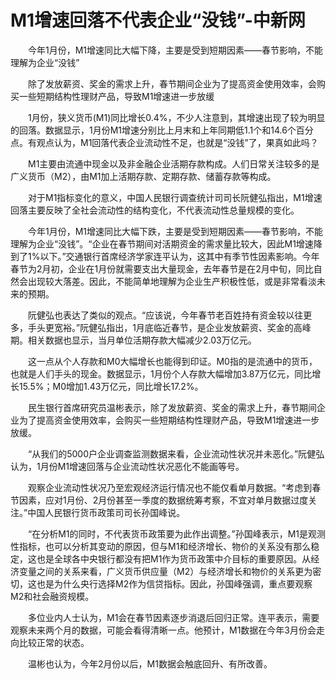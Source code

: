 # M1增速回落不代表企业“没钱”-中新网

　　今年1月份，M1增速同比大幅下降，主要是受到短期因素——春节影响，不能理解为企业“没钱”

　　除了发放薪资、奖金的需求上升，春节期间企业为了提高资金使用效率，会购买一些短期结构性理财产品，导致M1增速进一步放缓

　　1月份，狭义货币(M1)同比增长0.4%，不少人注意到，其增速出现了较为明显的回落。数据显示，1月份M1增速分别比上月末和上年同期低1.1个和14.6个百分点。有观点认为，M1回落代表企业流动性不足，也就是“没钱”了，果真如此吗？

　　M1主要由流通中现金以及非金融企业活期存款构成。人们日常关注较多的是广义货币（M2），由M1加上活期存款、定期存款、储蓄存款等构成。

　　对于M1指标变化的意义，中国人民银行调查统计司司长阮健弘指出，M1增速回落主要反映了全社会流动性的结构变化，不代表流动性总量规模的变化。

　　今年1月份，M1增速同比大幅下跌，主要是受到短期因素——春节影响，不能理解为企业“没钱”。“企业在春节期间对活期资金的需求量比较大，因此M1增速降到了1%以下。”交通银行首席经济学家连平认为，这其中有季节性因素影响。今年春节为2月初，企业在1月份就需要支出大量现金，去年春节是在2月中旬，同比自然会出现较大落差。因此，不能简单地理解为企业生产积极性低，或是非常看淡未来的预期。

　　阮健弘也表达了类似的观点。“应该说，今年春节老百姓持有资金较以往更多，手头更宽裕。”阮健弘指出，1月底临近春节，是企业发放薪资、奖金的高峰期。相关数据也显示，当月单位活期存款大幅减少2.03万亿元。

　　这一点从个人存款和M0大幅增长也能得到印证。M0指的是流通中的货币，也就是人们手头的现金。数据显示，1月份个人存款大幅增加3.87万亿元，同比增长15.5%；M0增加1.43万亿元，同比增长17.2%。

　　民生银行首席研究员温彬表示，除了发放薪资、奖金的需求上升，春节期间企业为了提高资金使用效率，会购买一些短期结构性理财产品，导致M1增速进一步放缓。

　　“从我们的5000户企业调查监测数据来看，企业流动性状况并未恶化。”阮健弘认为，1月份M1增速回落与企业流动性状况恶化不能画等号。

　　观察企业流动性状况乃至宏观经济运行情况也不能仅看单月数据。“考虑到春节因素，应对1月份、2月份甚至一季度的数据统筹考察，不宜对单月数据过度关注。”中国人民银行货币政策司司长孙国峰说。

　　“在分析M1的同时，不代表货币政策要为此作出调整。”孙国峰表示，M1是观测性指标，也可以分析其变动的原因，但与M1和经济增长、物价的关系没有那么稳定，这也是全球各中央银行都没有把M1作为货币政策中介目标的重要原因。从经济变量之间的关系来看，广义货币供应量（M2）与经济增长和物价的关系更为密切，这也是为什么央行选择M2作为信贷指标。因此，孙国峰强调，重点要观察M2和社会融资规模。

　　多位业内人士认为，M1会在春节因素逐步消退后回归正常。连平表示，需要观察未来两个月的数据，可能会看得清晰一点。他预计，M1数据在今年3月份会走向比较正常的状态。

　　温彬也认为，今年2月份以后，M1数据会触底回升、有所改善。 
